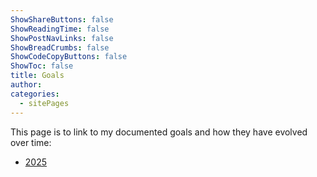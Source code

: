 ```yaml
---
ShowShareButtons: false
ShowReadingTime: false
ShowPostNavLinks: false
ShowBreadCrumbs: false
ShowCodeCopyButtons: false
ShowToc: false
title: Goals
author:
categories:
  - sitePages
---
```


This page is to link to my documented goals and how they have evolved over time:

* [2025](/posts/2025-01-11-my-goals-in-2025/)